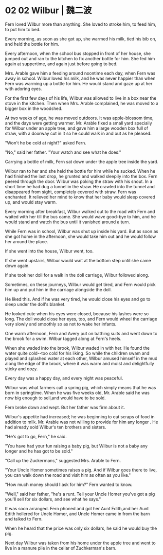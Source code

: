 # 02 02 Wilbur | 魏二波

Fern loved Wilbur more than anything. She loved to stroke him, to feed him, to put him to bed. 

Every morning, as soon as she got up, she warmed his milk, tied his bib on, and held the bottle for him. 

Every afternoon, when the school bus stopped in front of her house, she jumped out and ran to the kitchen to fix another bottle for him. She fed him again at suppertime, and again just before going to bed. 

Mrs. Arable gave him a feeding around noontime each day, when Fern was away in school. Wilbur loved his milk, and he was never happier than when Fern was warming up a bottle for him. He would stand and gaze up at her with adoring eyes.

For the first few days of his life, Wilbur was allowed to live in a box near the stove in the kitchen. Then when Mrs. Arable complained, he was moved to a bigger box in the woodshed. 

At two weeks of age, he was moved outdoors. It was apple-blossom time, and the days were getting warmer. Mr. Arable fixed a small yard specially for Wilbur under an apple tree, and gave him a large wooden box full of straw, with a doorway cut in it so he could walk in and out as he pleased.

"Won't he be cold at night?" asked Fern.

"No," said her father. "Your watch and see what he does."

Carrying a bottle of milk, Fern sat down under the apple tree inside the yard. 

Wilbur ran to her and she held the bottle for him while he sucked. When he had finished the last drop, he grunted and walked sleepily into the box. Fern peered through the door. Wilbur was poking the straw with his snout. In a short time he had dug a tunnel in the straw. He crawled into the tunnel and disappeared from sight, completely covered with straw. Fern was enchanted. It relieved her mind to know that her baby would sleep covered up, and would stay warm.

Every morning after breakfast, Wilbur walked out to the road with Fern and waited with her till the bus came. She would wave good-bye to him, and he would stand and watch the bus until it vanished around a turn.

While Fern was in school, Wilbur was shut up inside his yard. But as soon as she got home in the afternoon, she would take him out and he would follow her around the place. 
 
If she went into the house, Wilbur went, too. 
 
If she went upstairs, Wilbur would wait at the bottom step until she came down again. 
 
If she took her doll for a walk in the doll carriage, Wilbur followed along. 
 
Sometimes, on these journeys, Wilbur would get tired, and Fern would pick him up and put him in the carriage alongside the doll.
 
He liked this. And if he was very tired, he would close his eyes and go to sleep under the doll's blanket. 

He looked cute when his eyes were closed, because his lashes were so long. The doll would close her eyes, too, and Fern would wheel the carriage very slowly and smoothly so as not to wake her infants.

One warm afternoon, Fern and Avery put on bathing suits and went down to the brook for a swim. Wilbur tagged along at Fern's heels. 

When she waded into the brook, Wilbur waded in with her. He found the water quite cold--too cold for his liking. So while the children swam and played and splashed water at each other, Wilbur amused himself in the mud along the edge of the brook, where it was warm and moist and delightfully sticky and oozy.

Every day was a happy day, and every night was peaceful.

Wilbur was what farmers call a spring pig, which simply means that he was born in springtime. When he was five weeks old, Mr. Arable said he was now big enough to sell,and would have to be sold. 

Fern broke down and wept. But her father was firm about it. 

Wilbur's appetite had increased; he was beginning to eat scraps of food in addition to milk. Mr. Arable was not willing to provide for him any longer . He had already sold Wilbur's ten brothers and sisters.

"He's got to go, Fern," he said.

"You have had your fun raising a baby pig, but Wilbur is not a baby any longer and he has got to be sold."

"Call up the Zuckermans," suggested Mrs. Arable to Fern. 

"Your Uncle Homer sometimes raises a pig. And if Wilbur goes there to live, you can walk down the road and visit him as often as you like."

"How much money should I ask for him?" Fern wanted to know.

"Well," said her father, "he's a runt. Tell your Uncle Homer you've got a pig you'll sell for six dollars, and see what he says."

It was soon arranged. Fern phoned and got her Aunt Edith,and her Aunt Edith hollered for Uncle Homer, and Uncle Homer came in from the barn and talked to Fern. 

When he heard that the price was only six dollars, he said he would buy the pig. 

Next day Wilbur was taken from his home under the apple tree and went to live in a manure pile in the cellar of Zuchkerman's barn.

